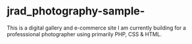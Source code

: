 # jrad_photography-sample-

This is a digital gallery and e-commerce site I am currently building for a professsional photographer using primarily PHP, CSS & HTML.
